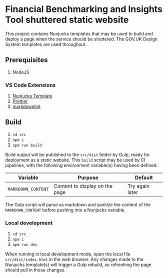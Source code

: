 # Financial Benchmarking and Insights Tool shuttered static website

This project contains Nunjucks templates that may be used to build and deploy a page
when the service should be shuttered. The GOV.UK Design System templates are used
throughout.

## Prerequisites

1. NodeJS

### VS Code Extensions

1. [Nunjucks Template](https://marketplace.visualstudio.com/items?itemName=eseom.nunjucks-template)
2. [Prettier](https://marketplace.visualstudio.com/items?itemName=esbenp.prettier-vscode)
3. [markdownlint](https://marketplace.visualstudio.com/items?itemNamedavidanson.vscode-markdownlint)

## Build

1. `cd src`
2. `npm i`
3. `npm run build`

Build output will be published to the `src/dist` folder by Gulp, ready for deployment
as a static website. This `build` script may be used by CI pipelines, with the following
environment variable(s) having been defined:

| Variable           | Purpose                        | Default         |
|--------------------|--------------------------------|-----------------|
| `MARKDOWN_CONTENT` | Content to display on the page | Try again later |

The Gulp script will parse as markdown and sanitize the content of the `MARKDOWN_CONTENT`
before pushing into a Nunjucks variable.

### Local development

1. `cd src`
2. `npm i`
3. `npm run dev`

When running in local development mode, open the local file `src/dist/index.html`
in the web browser. Any changes made to the Nunjucks template(s) will trigger a Gulp
rebuild, so refreshing the page should pull in those changes.
